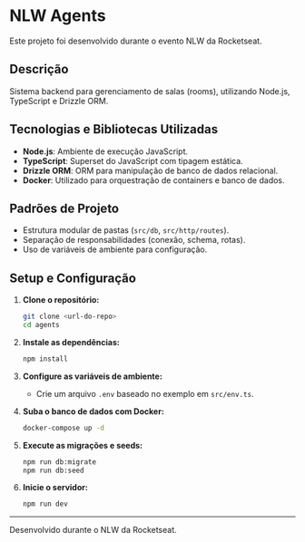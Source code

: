 # NLW Agents

Este projeto foi desenvolvido durante o evento NLW da Rocketseat.

## Descrição

Sistema backend para gerenciamento de salas (rooms), utilizando Node.js, TypeScript e Drizzle ORM.

## Tecnologias e Bibliotecas Utilizadas

- **Node.js**: Ambiente de execução JavaScript.
- **TypeScript**: Superset do JavaScript com tipagem estática.
- **Drizzle ORM**: ORM para manipulação de banco de dados relacional.
- **Docker**: Utilizado para orquestração de containers e banco de dados.

## Padrões de Projeto

- Estrutura modular de pastas (`src/db`, `src/http/routes`).
- Separação de responsabilidades (conexão, schema, rotas).
- Uso de variáveis de ambiente para configuração.

## Setup e Configuração

1. **Clone o repositório:**

   ```sh
   git clone <url-do-repo>
   cd agents
   ```

2. **Instale as dependências:**

   ```sh
   npm install
   ```

3. **Configure as variáveis de ambiente:**

   - Crie um arquivo `.env` baseado no exemplo em `src/env.ts`.

4. **Suba o banco de dados com Docker:**

   ```sh
   docker-compose up -d
   ```

5. **Execute as migrações e seeds:**

   ```sh
   npm run db:migrate
   npm run db:seed
   ```

6. **Inicie o servidor:**
   ```sh
   npm run dev
   ```

---

Desenvolvido durante o NLW da Rocketseat.
